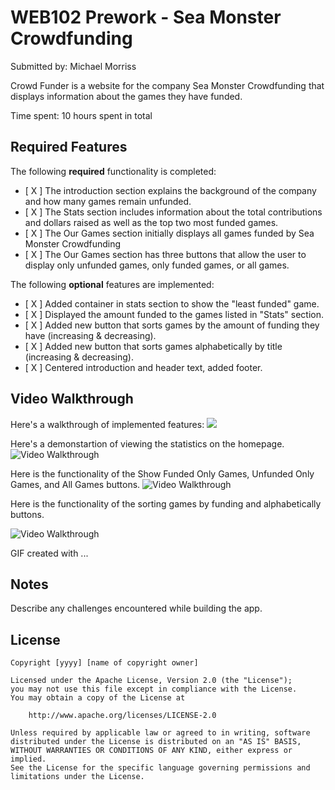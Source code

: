 # WEB102 Prework - Sea Monster Crowdfunding

Submitted by: Michael Morriss

Crowd Funder is a website for the company Sea Monster Crowdfunding that displays information about the games they have funded.

Time spent: 10 hours spent in total

## Required Features

The following **required** functionality is completed:

- [ X ] The introduction section explains the background of the company and how many games remain unfunded.
- [ X ] The Stats section includes information about the total contributions and dollars raised as well as the top two most funded games.
- [ X ] The Our Games section initially displays all games funded by Sea Monster Crowdfunding
- [ X ] The Our Games section has three buttons that allow the user to display only unfunded games, only funded games, or all games.

The following **optional** features are implemented:

- [ X ] Added container in stats section to show the "least funded" game.
- [ X ] Displayed the amount funded to the games listed in "Stats" section.
- [ X ] Added new button that sorts games by the amount of funding they have (increasing & decreasing).
- [ X ] Added new button that sorts games alphabetically by title (increasing & decreasing).
- [ X ] Centered introduction and header text, added footer.

## Video Walkthrough

Here's a walkthrough of implemented features:
<img src='https://i.imgur.com/wDSv5qn.gif' />

Here's a demonstartion of viewing the statistics on the homepage.
<img src='http://i.imgur.com/link/to/your/gif/file.gif' title='Video Walkthrough' width='' alt='Video Walkthrough' />

Here is the functionality of the Show Funded Only Games, Unfunded Only Games, and All Games buttons.
<img src='http://i.imgur.com/link/to/your/gif/file.gif' title='Video Walkthrough' width='' alt='Video Walkthrough' />

Here is the functionality of the sorting games by funding and alphabetically buttons.

<img src='http://i.imgur.com/link/to/your/gif/file.gif' title='Video Walkthrough' width='' alt='Video Walkthrough' />

<!-- Replace this with whatever GIF tool you used! -->

GIF created with ...

<!-- Recommended tools:
[Kap](https://getkap.co/) for macOS
[ScreenToGif](https://www.screentogif.com/) for Windows
[peek](https://github.com/phw/peek) for Linux. -->

## Notes

Describe any challenges encountered while building the app.

## License

    Copyright [yyyy] [name of copyright owner]

    Licensed under the Apache License, Version 2.0 (the "License");
    you may not use this file except in compliance with the License.
    You may obtain a copy of the License at

        http://www.apache.org/licenses/LICENSE-2.0

    Unless required by applicable law or agreed to in writing, software
    distributed under the License is distributed on an "AS IS" BASIS,
    WITHOUT WARRANTIES OR CONDITIONS OF ANY KIND, either express or implied.
    See the License for the specific language governing permissions and
    limitations under the License.
